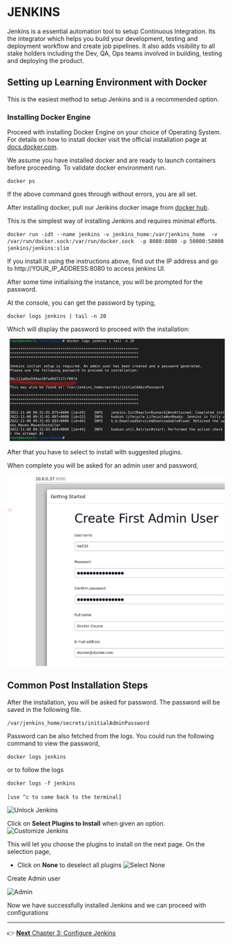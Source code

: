 # JENKINS

Jenkins is a essential automation tool to setup Continuous Integration. Its the integrator which helps you build your development,  testing and deployment  workflow and create job pipelines. It also adds visibility to all stake holders including the Dev, QA, Ops teams involved in building, testing and deploying the product.

## Setting up Learning Environment with Docker
This is the easiest method to setup Jenkins and is a recommended option.  

### Installing Docker Engine

Proceed with installing Docker Engine on your choice of Operating System. For details on how to install docker visit the official installation page at  [docs.docker.com](https://docs.docker.com/engine/installation/).

We assume you have installed docker and are ready to launch containers before proceeding. To validate docker environment run.

```
docker ps
```

If the above command goes through without errors, you are all set.

After installing docker, pull our Jenkins docker image from [docker hub](https://hub.docker.com/_/jenkins/).

This is the simplest way of installing Jenkins and requires minimal efforts.

```
docker run -idt --name jenkins -v jenkins_home:/var/jenkins_home  -v /var/run/docker.sock:/var/run/docker.sock  -p 8080:8080 -p 50000:50000 jenkins/jenkins:slim
```

If you install it using the instructions above, find out the IP address and go to http://YOUR_IP_ADDRESS:8080 to access jenkins UI.

After some time initialising the instance, you will be prompted for the password.

At the console, you can get the password by typing,

```
docker logs jenkins | tail -n 20
```

Which will display the password to proceed with the installation:

![Display password](images/chap2/jenkinspassword.png)

After that you have to select to install with suggested plugins. 

When complete you will be asked for an admin user and password,

![admin request](images/chap2/adminuser.png)

## Common Post Installation Steps

After the installation, you will be asked for password. The password will be saved in the following file.

```
/var/jenkins_home/secrets/initialAdminPassword
```

Password can be also fetched from the logs. You could run the following command to view the password,

```
docker logs jenkins
```

or to follow the logs

```
docker logs -f jenkins

[use ^c to come back to the terminal]
```

![Unlock Jenkins](images/chap2/Unlock_Jenkins.png)


Click on  **Select Plugins to Install** when given an option.
![Customize Jenkins](images/chap2/customize.png)


This will let you choose the plugins to install on the next page. On the selection page,
  * Click on **None** to deselect all plugins
  ![Select None](images/chap2/select_none.png)



Create Admin user

![Admin](images/chap2/Create_Admin.png)

Now we have successfully installed Jenkins and we can proceed with configurations





-----

:point_right: [**Next** Chapter 3: Configure Jenkins](030_configure_jenkins.md)
